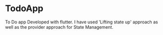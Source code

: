 # TodoApp
To Do app Developed with flutter. I have used 'Lifting state up' approach as well as the provider approach for State Management. 
